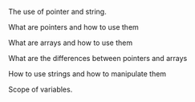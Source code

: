 The use of pointer and string.

What are pointers and how to use them

What are arrays and how to use them

What are the differences between pointers and arrays

How to use strings and how to manipulate them

Scope of variables.